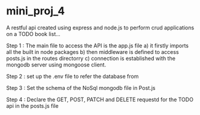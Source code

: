 # mini_proj_4
A restful api created using express and node.js to perform crud applications on a TODO book list... 

Step 1 : The main file to access the API is the app.js file
  a) it firstly imports all the built in node packages
  b) then middleware is defined to access posts.js in the routes directorry
  c) connection is established with the mongodb server using mongoose client.
  
Step 2 : set up the .env file to refer the database from

Step 3 : Set the schema  of the NoSql mongodb file in Post.js

Step 4 : Declare the GET, POST, PATCH and DELETE requestd for the TODO api in the posts.js file

        

